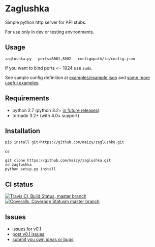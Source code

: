 # Zaglushka

Simple python http server for API stubs.

For use only in dev or testing environments.

## Usage

`zaglushka.py --ports=8001,8002 --config=path/to/config.json`

If you want to bind ports <= 1024 use `sudo`.

See sample config definition at [examples/example.json](examples/example.json) and
[some more useful examples](examples/).

## Requirements

* python 2.7 (python 3.2+ [in future releases](https://github.com/maizy/zaglushka/issues/17))
* tornado 3.2+ (with 4.0+ support)

## Installation

`pip install git+https://github.com/maizy/zaglushka.git`

or

```
git clone https://github.com/maizy/zaglushka.git
cd zaglushka
python setup.py install
```

## CI status

[![Travis CI, Build Status, master branch](https://travis-ci.org/maizy/zaglushka.svg?branch=master)](https://travis-ci.org/maizy/zaglushka)
[![Coveralls, Coverage Statusm master branch](https://img.shields.io/coveralls/maizy/zaglushka.svg)](https://coveralls.io/r/maizy/zaglushka?branch=master)


## Issues

* [issues for v0.1](https://github.com/maizy/zaglushka/issues?q=is%3Aopen+is%3Aissue+milestone%3A0.1)
* [post v0.1 issues](https://github.com/maizy/zaglushka/issues?q=is%3Aopen+is%3Aissue+no%3Amilestone)
* [submit you own ideas or bugs](https://github.com/maizy/zaglushka/issues/new)
